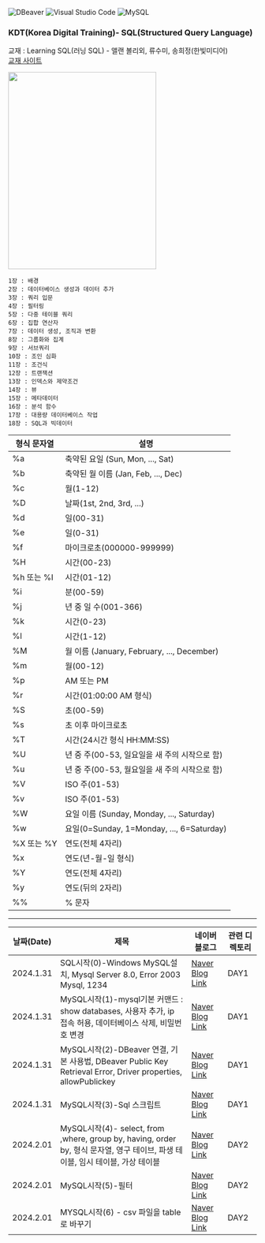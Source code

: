 ![DBeaver](https://img.shields.io/badge/dbeaver-382923.svg?style=for-the-badge&logo=dbeaver&logoColor=white)
![Visual Studio Code](https://img.shields.io/badge/Visual%20Studio%20Code-0078d7.svg?style=for-the-badge&logo=visual-studio-code&logoColor=white)
![MySQL](https://img.shields.io/badge/mysql-%2300f.svg?style=for-the-badge&logo=mysql&logoColor=white)




### KDT(Korea Digital Training)- SQL(Structured Query Language)

교재 : Learning SQL(러닝 SQL) - 앨랜 볼리외, 류수미, 송희정(한빛미디어)  
[교재 사이트](https://www.yes24.com/Product/Goods/98388711) 

<img src="https://image.yes24.com/goods/98388711/XL" width=300, height=400>   


```   
1장 : 배경
2장 : 데이터베이스 생성과 데이터 추가
3장 : 쿼리 입문
4장 : 필터링
5장 : 다중 테이블 쿼리
6장 : 집합 연산자
7장 : 데이터 생성, 조직과 변환
8장 : 그룹화와 집계
9장 : 서브쿼리
10장 : 조인 심화
11장 : 조건식
12장 : 트랜잭션
13장 : 인덱스와 제약조건
14장 : 뷰
15장 : 메타데이터
16장 : 분석 함수
17장 : 대용량 데이터베이스 작업
18장 : SQL과 빅데이터
```

| 형식 문자열 | 설명 |
| ----------| -----|
| %a | 축약된 요일 (Sun, Mon, ..., Sat) |
| %b | 축약된 월 이름 (Jan, Feb, ..., Dec) |
| %c | 월(1-12) |
| %D | 날짜(1st, 2nd, 3rd, ...) |
| %d | 일(00-31) |
| %e | 일(0-31) |
| %f | 마이크로초(000000-999999) |
| %H | 시간(00-23) |
| %h 또는 %I | 시간(01-12) |
| %i | 분(00-59) |
| %j | 년 중 일 수(001-366) |
| %k | 시간(0-23) |
| %l | 시간(1-12) |
| %M | 월 이름 (January, February, ..., December) |
| %m | 월(00-12) |
| %p | AM 또는 PM |
| %r | 시간(01:00:00 AM 형식) |
| %S | 초(00-59) |
| %s | 초 이후 마이크로초 |
| %T | 시간(24시간 형식 HH:MM:SS) |
| %U | 년 중 주(00-53, 일요일을 새 주의 시작으로 함) |
| %u | 년 중 주(00-53, 월요일을 새 주의 시작으로 함) |
| %V | ISO 주(01-53) |
| %v | ISO 주(01-53) |
| %W | 요일 이름 (Sunday, Monday, ..., Saturday) |
| %w | 요일(0=Sunday, 1=Monday, ..., 6=Saturday) |
| %X 또는 %Y | 연도(전체 4자리) |
| %x | 연도(년-월-일 형식) |
| %Y | 연도(전체 4자리) |
| %y | 연도(뒤의 2자리) |
| %% | % 문자 |


<hr/>   
   
|날짜(Date) | 제목 | 네이버 블로그 | 관련 디렉토리 |
| --------  | ---  | -----------| ------------|
| 2024.1.31 | SQL시작(0)-Windows MySQL설치, Mysql Server 8.0, Error 2003 Mysql, 1234 | [Naver Blog Link](https://blog.naver.com/mathnoah/223339283334) | DAY1 |
| 2024.1.31 | MySQL시작(1)-mysql기본 커맨드 : show databases, 사용자 추가, ip 접속 허용, 데이터베이스 삭제, 비밀번호 변경 | [Naver Blog Link](https://blog.naver.com/mathnoah/223339262993) | DAY1 |
| 2024.1.31 | MySQL시작(2)-DBeaver 연결, 기본 사용법, DBeaver Public Key Retrieval Error, Driver properties, allowPublickey | [Naver Blog Link](https://blog.naver.com/mathnoah/223339307659) | DAY1 |
| 2024.1.31 | MySQL시작(3)-Sql 스크립트 | [Naver Blog Link](https://blog.naver.com/mathnoah/223339583146) | DAY1 |
| 2024.2.01 | MySQL시작(4)- select, from ,where, group by, having, order by, 형식 문자열, 영구 테이브, 파생 테이블, 임시 테이블, 가상 테이블 | [Naver Blog Link](https://blog.naver.com/mathnoah/223340609092) | DAY2 |
| 2024.2.01 | MySQL시작(5)-필터 | [Naver Blog Link](https://blog.naver.com/mathnoah/223340807632) | DAY2 |
| 2024.2.01 | MYSQL시작(6) - csv 파일을 table로 바꾸기 | [Naver Blog Link](https://blog.naver.com/mathnoah/223341051021) | DAY2 |




